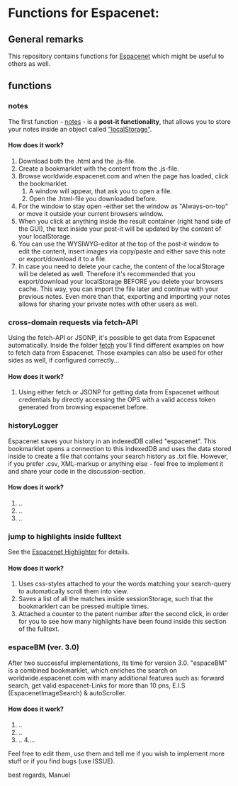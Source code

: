 # Functions for Espacenet:

## General remarks
This repository contains functions for [Espacenet](https://worldwide.espacenet.com) which might be useful to others as well.

## functions
### notes
The first function - [notes](https://github.com/jsfiddler/Espacenet/tree/main/notes) - is a __post-it functionality__, that allows you to store your notes inside an object called ["localStorage"](https://developer.mozilla.org/de/docs/Web/API/Window/localStorage).

#### How does it work?

1. Download both the .html and the .js-file.
2. Create a bookmarklet with the content from the .js-file.
3. Browse  worldwide.espacenet.com and when the page has loaded, click the bookmarklet.
    1. A window will appear, that ask you to open a file.
    2. Open the .html-file you downloaded before.
4. For the window to stay open -either set the window as "Always-on-top" or move it outside your current browsers window.
5. When you click at anything inside the result container (right hand side of the GUI), the text inside your post-it will be updated by the content of your localStorage.
6. You can use the WYSIWYG-editor at the top of the post-it window to edit the content, insert images via copy/paste and either save this note or export/download it to a file.
7. In case you need to delete your cache, the content of the localStorage will be deleted as well. Therefore it's recommended that you export/download your localStorage BEFORE you delete your browsers cache. This way, you can import the file later and continue with your previous notes. Even more than that, exporting and importing your notes allows for sharing your private notes with other users as well.

### cross-domain requests via fetch-API
Using the fetch-API or JSONP, it's possible to get data from Espacenet automatically. Inside the folder [fetch](https://github.com/jsfiddler/Espacenet/tree/main/fetch) you'll find different examples on how to fetch data from Espacenet. Those examples can also be used for other sides as well, if configured correctly...

#### How does it work?

1. Using either fetch or JSONP for getting data from Espacenet without credentials by directly accessing the OPS with a valid access token generated from browsing espacenet before.

### historyLogger
Espacenet saves your history in an indexedDB called "espacenet". This bookmarklet opens a connection to this indexedDB and uses the data stored inside to create a file that contains your search history as .txt file. However, if you prefer .csv, XML-markup or anything else - feel free to implement it and share your code in the discussion-section.

#### How does it work?

1. ..
2. ..
3. ..

### jump to highlights inside fulltext
See the [Espacenet Highlighter](https://github.com/jsfiddler/Espacenet/tree/main/highlighter) for details.

#### How does it work?

1. Uses css-styles attached to your the words matching your search-query to automatically scroll them into view.
2. Saves a list of all the matches inside sessionStorage, such that the bookmarklert can be pressed multiple times.
3. Attached a counter to the patent number after the second click, in order for you to see how many highlights have been found inside this section of the fulltext.

### espaceBM (ver. 3.0) 
After two successful implementations, its time for version 3.0. "espaceBM" is a combined bookmarklet, which enriches the search on worldwide.espacenet.com with many additional features such as: forward search, get valid espacenet-Links for more than 10 pns, E.I.S (EspacenetImageSearch) & autoScroller.

#### How does it work?

1. ..
2. ..
3. ..
4.... 

Feel free to edit them, use them and tell me if you wish to implement more stuff or if you find bugs (use ISSUE).

best regards,
Manuel
